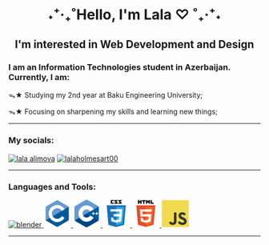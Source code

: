 <h1  align="center">˖⁺‧₊˚Hello, I'm Lala ♡ ˚₊‧⁺˖</h1> 
<h2  align="center">I'm interested in Web Development and Design</h2>


<h3 align="left">I am an Information Technologies student in Azerbaijan. Currently, I am:</h3>
<p>ᯓ★ Studying my 2nd year at Baku Engineering University;</p>
<p>ᯓ★ Focusing on sharpening my skills and learning new things;</p>

<hr>
<h3 align="left">My socials:</h3>
<a href="https://www.linkedin.com/in/lala-a-429774276/" target="blank"><img align="center" src="https://raw.githubusercontent.com/rahuldkjain/github-profile-readme-generator/master/src/images/icons/Social/linked-in-alt.svg" alt="lala alimova" height="40" width="50" /></a>
<a href="https://www.hackerrank.com/lalaholmesart00" target="blank"><img align="center" src="https://raw.githubusercontent.com/rahuldkjain/github-profile-readme-generator/master/src/images/icons/Social/hackerrank.svg" alt="lalaholmesart00" height="40" width="50" /></a>
</p>

<hr>

<h3 align="left">Languages and Tools:</h3>
<p align="left"> <a href="https://www.blender.org/" target="_blank" rel="noreferrer"> <img src="https://download.blender.org/branding/community/blender_community_badge_white.svg" alt="blender" width="55" height="55"/> </a> <a href="https://www.cprogramming.com/" target="_blank" rel="noreferrer"> <img src="https://raw.githubusercontent.com/devicons/devicon/master/icons/c/c-original.svg" alt="c" width="55" height="55"/> </a> <a href="https://www.w3schools.com/cpp/" target="_blank" rel="noreferrer"> <img src="https://raw.githubusercontent.com/devicons/devicon/master/icons/cplusplus/cplusplus-original.svg" alt="cplusplus" width="55" height="55"/> </a> <a href="https://www.w3schools.com/css/" target="_blank" rel="noreferrer"> <img src="https://raw.githubusercontent.com/devicons/devicon/master/icons/css3/css3-original-wordmark.svg" alt="css3" width="55" height="55"/> </a> <a href="https://www.w3.org/html/" target="_blank" rel="noreferrer"> <img src="https://raw.githubusercontent.com/devicons/devicon/master/icons/html5/html5-original-wordmark.svg" alt="html5" width="55" height="55"/> </a> <a href="https://developer.mozilla.org/en-US/docs/Web/JavaScript" target="_blank" rel="noreferrer"> <img src="https://raw.githubusercontent.com/devicons/devicon/master/icons/javascript/javascript-original.svg" alt="javascript" width="55" height="55"/> </a> </p>

<hr>



